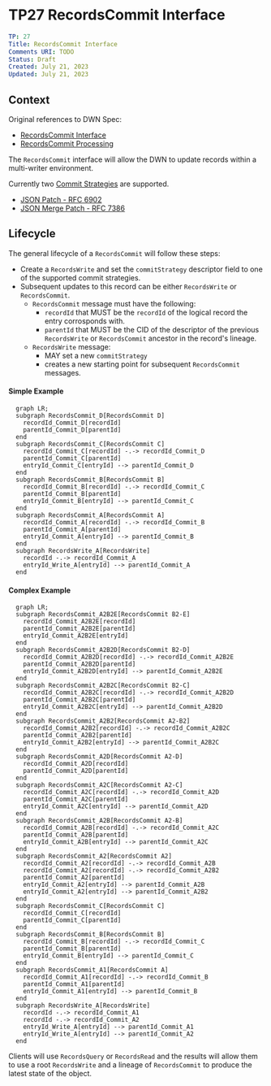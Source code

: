 # TP27 RecordsCommit Interface

```yaml
TP: 27
Title: RecordsCommit Interface
Comments URI: TODO
Status: Draft
Created: July 21, 2023
Updated: July 21, 2023
```


## Context

Original references to DWN Spec:
- [RecordsCommit Interface](https://github.com/decentralized-identity/decentralized-web-node/blob/6226410bdc8ed702a6c93a3c5db90311e89e11b1/spec/spec.md#recordscommit)
- [RecordsCommit Processing](https://github.com/decentralized-identity/decentralized-web-node/blob/6226410bdc8ed702a6c93a3c5db90311e89e11b1/spec/spec.md#if-the-message-is-a-recordscommit)

The `RecordsCommit` interface will allow the DWN to update records within a multi-writer environment.

Currently two [Commit Strategies](https://identity.foundation/decentralized-web-node/spec/#commit-strategies) are supported.
  - [JSON Patch - RFC 6902](https://datatracker.ietf.org/doc/html/rfc6902)
  - [JSON Merge Patch - RFC 7386](https://datatracker.ietf.org/doc/html/rfc7386)

## Lifecycle

The general lifecycle of a `RecordsCommit` will follow these steps:

- Create a `RecordsWrite` and set the `commitStrategy` descriptor field to one of the supported commit strategies.
- Subsequent updates to this record can be either `RecordsWrite` or `RecordsCommit`.
  - `RecordsCommit` message must have the following:
    - `recordId` that MUST be the `recordId` of the logical record the entry corrosponds with.
    - `parentId` that MUST be the CID of the descriptor of the previous `RecordsWrite` or `RecordsCommit` ancestor in the record's lineage.
  - `RecordsWrite` message:
    - MAY set a new `commitStrategy`
    - creates a new starting point for subsequent `RecordsCommit` messages.

#### Simple Example
```mermaid
  graph LR;
  subgraph RecordsCommit_D[RecordsCommit D]
    recordId_Commit_D[recordId]
    parentId_Commit_D[parentId]
  end
  subgraph RecordsCommit_C[RecordsCommit C]
    recordId_Commit_C[recordId] -.-> recordId_Commit_D
    parentId_Commit_C[parentId]
    entryId_Commit_C[entryId] --> parentId_Commit_D
  end
  subgraph RecordsCommit_B[RecordsCommit B]
    recordId_Commit_B[recordId] -.-> recordId_Commit_C
    parentId_Commit_B[parentId]
    entryId_Commit_B[entryId] --> parentId_Commit_C
  end
  subgraph RecordsCommit_A[RecordsCommit A]
    recordId_Commit_A[recordId] -.-> recordId_Commit_B
    parentId_Commit_A[parentId]
    entryId_Commit_A[entryId] --> parentId_Commit_B
  end
  subgraph RecordsWrite_A[RecordsWrite]
    recordId -.-> recordId_Commit_A
    entryId_Write_A[entryId] --> parentId_Commit_A
  end
```
#### Complex Example
```mermaid
  graph LR;
  subgraph RecordsCommit_A2B2E[RecordsCommit B2-E]
    recordId_Commit_A2B2E[recordId]
    parentId_Commit_A2B2E[parentId]
    entryId_Commit_A2B2E[entryId]
  end
  subgraph RecordsCommit_A2B2D[RecordsCommit B2-D]
    recordId_Commit_A2B2D[recordId] -.-> recordId_Commit_A2B2E
    parentId_Commit_A2B2D[parentId]
    entryId_Commit_A2B2D[entryId] --> parentId_Commit_A2B2E
  end
  subgraph RecordsCommit_A2B2C[RecordsCommit B2-C]
    recordId_Commit_A2B2C[recordId] -.-> recordId_Commit_A2B2D
    parentId_Commit_A2B2C[parentId]
    entryId_Commit_A2B2C[entryId] --> parentId_Commit_A2B2D
  end
  subgraph RecordsCommit_A2B2[RecordsCommit A2-B2]
    recordId_Commit_A2B2[recordId] -.-> recordId_Commit_A2B2C
    parentId_Commit_A2B2[parentId]
    entryId_Commit_A2B2[entryId] --> parentId_Commit_A2B2C
  end
  subgraph RecordsCommit_A2D[RecordsCommit A2-D]
    recordId_Commit_A2D[recordId]
    parentId_Commit_A2D[parentId]
  end
  subgraph RecordsCommit_A2C[RecordsCommit A2-C]
    recordId_Commit_A2C[recordId] -.-> recordId_Commit_A2D
    parentId_Commit_A2C[parentId]
    entryId_Commit_A2C[entryId] --> parentId_Commit_A2D
  end
  subgraph RecordsCommit_A2B[RecordsCommit A2-B]
    recordId_Commit_A2B[recordId] -.-> recordId_Commit_A2C
    parentId_Commit_A2B[parentId]
    entryId_Commit_A2B[entryId] --> parentId_Commit_A2C
  end
  subgraph RecordsCommit_A2[RecordsCommit A2]
    recordId_Commit_A2[recordId] -.-> recordId_Commit_A2B
    recordId_Commit_A2[recordId] -.-> recordId_Commit_A2B2
    parentId_Commit_A2[parentId] 
    entryId_Commit_A2[entryId] --> parentId_Commit_A2B
    entryId_Commit_A2[entryId] --> parentId_Commit_A2B2
  end
  subgraph RecordsCommit_C[RecordsCommit C]
    recordId_Commit_C[recordId]
    parentId_Commit_C[parentId]
  end
  subgraph RecordsCommit_B[RecordsCommit B]
    recordId_Commit_B[recordId] -.-> recordId_Commit_C
    parentId_Commit_B[parentId]
    entryId_Commit_B[entryId] --> parentId_Commit_C
  end
  subgraph RecordsCommit_A1[RecordsCommit A]
    recordId_Commit_A1[recordId] -.-> recordId_Commit_B
    parentId_Commit_A1[parentId]
    entryId_Commit_A1[entryId] --> parentId_Commit_B
  end
  subgraph RecordsWrite_A[RecordsWrite]
    recordId -.-> recordId_Commit_A1
    recordId -.-> recordId_Commit_A2
    entryId_Write_A[entryId] --> parentId_Commit_A1
    entryId_Write_A[entryId] --> parentId_Commit_A2
  end
```

Clients will use `RecordsQuery` or `RecordsRead` and the results will allow them to use a root `RecordsWrite` and a lineage of `RecordsCommit` to produce the latest state of the object.